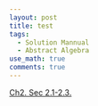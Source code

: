 ```yaml
---
layout: post
title: test
tags:
  - Solution Mannual
  - Abstract Algebra
use_math: true
comments: true
---
```

[Ch2. Sec 2.1-2.3.](/assets/Herstein_Topics_in_Algebra_solution-2.1-2.3.pdf)
<object data="/assets/Herstein_Topics_in_Algebra_solution-2.1-2.3.pdf" width="500" height="500" type='application/pdf'/></object>




